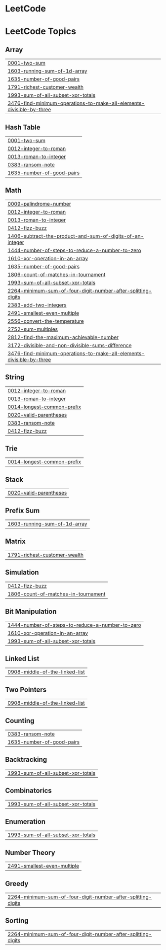 # LeetCode
<!---LeetCode Topics Start-->
# LeetCode Topics
## Array
|  |
| ------- |
| [0001-two-sum](https://github.com/tokgozr/LeetCode/tree/master/0001-two-sum) |
| [1603-running-sum-of-1d-array](https://github.com/tokgozr/LeetCode/tree/master/1603-running-sum-of-1d-array) |
| [1635-number-of-good-pairs](https://github.com/tokgozr/LeetCode/tree/master/1635-number-of-good-pairs) |
| [1791-richest-customer-wealth](https://github.com/tokgozr/LeetCode/tree/master/1791-richest-customer-wealth) |
| [1993-sum-of-all-subset-xor-totals](https://github.com/tokgozr/LeetCode/tree/master/1993-sum-of-all-subset-xor-totals) |
| [3476-find-minimum-operations-to-make-all-elements-divisible-by-three](https://github.com/tokgozr/LeetCode/tree/master/3476-find-minimum-operations-to-make-all-elements-divisible-by-three) |
## Hash Table
|  |
| ------- |
| [0001-two-sum](https://github.com/tokgozr/LeetCode/tree/master/0001-two-sum) |
| [0012-integer-to-roman](https://github.com/tokgozr/LeetCode/tree/master/0012-integer-to-roman) |
| [0013-roman-to-integer](https://github.com/tokgozr/LeetCode/tree/master/0013-roman-to-integer) |
| [0383-ransom-note](https://github.com/tokgozr/LeetCode/tree/master/0383-ransom-note) |
| [1635-number-of-good-pairs](https://github.com/tokgozr/LeetCode/tree/master/1635-number-of-good-pairs) |
## Math
|  |
| ------- |
| [0009-palindrome-number](https://github.com/tokgozr/LeetCode/tree/master/0009-palindrome-number) |
| [0012-integer-to-roman](https://github.com/tokgozr/LeetCode/tree/master/0012-integer-to-roman) |
| [0013-roman-to-integer](https://github.com/tokgozr/LeetCode/tree/master/0013-roman-to-integer) |
| [0412-fizz-buzz](https://github.com/tokgozr/LeetCode/tree/master/0412-fizz-buzz) |
| [1406-subtract-the-product-and-sum-of-digits-of-an-integer](https://github.com/tokgozr/LeetCode/tree/master/1406-subtract-the-product-and-sum-of-digits-of-an-integer) |
| [1444-number-of-steps-to-reduce-a-number-to-zero](https://github.com/tokgozr/LeetCode/tree/master/1444-number-of-steps-to-reduce-a-number-to-zero) |
| [1610-xor-operation-in-an-array](https://github.com/tokgozr/LeetCode/tree/master/1610-xor-operation-in-an-array) |
| [1635-number-of-good-pairs](https://github.com/tokgozr/LeetCode/tree/master/1635-number-of-good-pairs) |
| [1806-count-of-matches-in-tournament](https://github.com/tokgozr/LeetCode/tree/master/1806-count-of-matches-in-tournament) |
| [1993-sum-of-all-subset-xor-totals](https://github.com/tokgozr/LeetCode/tree/master/1993-sum-of-all-subset-xor-totals) |
| [2264-minimum-sum-of-four-digit-number-after-splitting-digits](https://github.com/tokgozr/LeetCode/tree/master/2264-minimum-sum-of-four-digit-number-after-splitting-digits) |
| [2383-add-two-integers](https://github.com/tokgozr/LeetCode/tree/master/2383-add-two-integers) |
| [2491-smallest-even-multiple](https://github.com/tokgozr/LeetCode/tree/master/2491-smallest-even-multiple) |
| [2556-convert-the-temperature](https://github.com/tokgozr/LeetCode/tree/master/2556-convert-the-temperature) |
| [2752-sum-multiples](https://github.com/tokgozr/LeetCode/tree/master/2752-sum-multiples) |
| [2812-find-the-maximum-achievable-number](https://github.com/tokgozr/LeetCode/tree/master/2812-find-the-maximum-achievable-number) |
| [3172-divisible-and-non-divisible-sums-difference](https://github.com/tokgozr/LeetCode/tree/master/3172-divisible-and-non-divisible-sums-difference) |
| [3476-find-minimum-operations-to-make-all-elements-divisible-by-three](https://github.com/tokgozr/LeetCode/tree/master/3476-find-minimum-operations-to-make-all-elements-divisible-by-three) |
## String
|  |
| ------- |
| [0012-integer-to-roman](https://github.com/tokgozr/LeetCode/tree/master/0012-integer-to-roman) |
| [0013-roman-to-integer](https://github.com/tokgozr/LeetCode/tree/master/0013-roman-to-integer) |
| [0014-longest-common-prefix](https://github.com/tokgozr/LeetCode/tree/master/0014-longest-common-prefix) |
| [0020-valid-parentheses](https://github.com/tokgozr/LeetCode/tree/master/0020-valid-parentheses) |
| [0383-ransom-note](https://github.com/tokgozr/LeetCode/tree/master/0383-ransom-note) |
| [0412-fizz-buzz](https://github.com/tokgozr/LeetCode/tree/master/0412-fizz-buzz) |
## Trie
|  |
| ------- |
| [0014-longest-common-prefix](https://github.com/tokgozr/LeetCode/tree/master/0014-longest-common-prefix) |
## Stack
|  |
| ------- |
| [0020-valid-parentheses](https://github.com/tokgozr/LeetCode/tree/master/0020-valid-parentheses) |
## Prefix Sum
|  |
| ------- |
| [1603-running-sum-of-1d-array](https://github.com/tokgozr/LeetCode/tree/master/1603-running-sum-of-1d-array) |
## Matrix
|  |
| ------- |
| [1791-richest-customer-wealth](https://github.com/tokgozr/LeetCode/tree/master/1791-richest-customer-wealth) |
## Simulation
|  |
| ------- |
| [0412-fizz-buzz](https://github.com/tokgozr/LeetCode/tree/master/0412-fizz-buzz) |
| [1806-count-of-matches-in-tournament](https://github.com/tokgozr/LeetCode/tree/master/1806-count-of-matches-in-tournament) |
## Bit Manipulation
|  |
| ------- |
| [1444-number-of-steps-to-reduce-a-number-to-zero](https://github.com/tokgozr/LeetCode/tree/master/1444-number-of-steps-to-reduce-a-number-to-zero) |
| [1610-xor-operation-in-an-array](https://github.com/tokgozr/LeetCode/tree/master/1610-xor-operation-in-an-array) |
| [1993-sum-of-all-subset-xor-totals](https://github.com/tokgozr/LeetCode/tree/master/1993-sum-of-all-subset-xor-totals) |
## Linked List
|  |
| ------- |
| [0908-middle-of-the-linked-list](https://github.com/tokgozr/LeetCode/tree/master/0908-middle-of-the-linked-list) |
## Two Pointers
|  |
| ------- |
| [0908-middle-of-the-linked-list](https://github.com/tokgozr/LeetCode/tree/master/0908-middle-of-the-linked-list) |
## Counting
|  |
| ------- |
| [0383-ransom-note](https://github.com/tokgozr/LeetCode/tree/master/0383-ransom-note) |
| [1635-number-of-good-pairs](https://github.com/tokgozr/LeetCode/tree/master/1635-number-of-good-pairs) |
## Backtracking
|  |
| ------- |
| [1993-sum-of-all-subset-xor-totals](https://github.com/tokgozr/LeetCode/tree/master/1993-sum-of-all-subset-xor-totals) |
## Combinatorics
|  |
| ------- |
| [1993-sum-of-all-subset-xor-totals](https://github.com/tokgozr/LeetCode/tree/master/1993-sum-of-all-subset-xor-totals) |
## Enumeration
|  |
| ------- |
| [1993-sum-of-all-subset-xor-totals](https://github.com/tokgozr/LeetCode/tree/master/1993-sum-of-all-subset-xor-totals) |
## Number Theory
|  |
| ------- |
| [2491-smallest-even-multiple](https://github.com/tokgozr/LeetCode/tree/master/2491-smallest-even-multiple) |
## Greedy
|  |
| ------- |
| [2264-minimum-sum-of-four-digit-number-after-splitting-digits](https://github.com/tokgozr/LeetCode/tree/master/2264-minimum-sum-of-four-digit-number-after-splitting-digits) |
## Sorting
|  |
| ------- |
| [2264-minimum-sum-of-four-digit-number-after-splitting-digits](https://github.com/tokgozr/LeetCode/tree/master/2264-minimum-sum-of-four-digit-number-after-splitting-digits) |
<!---LeetCode Topics End-->